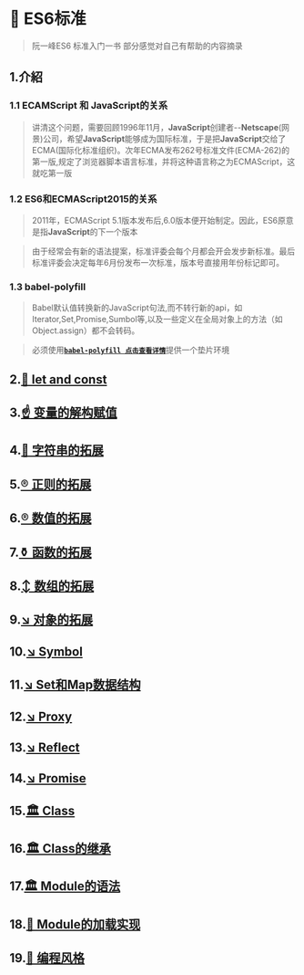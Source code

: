 # 🐼 ES6标准

> 阮一峰ES6 标准入门一书 部分感觉对自己有帮助的内容摘录

## 1.介紹
### 1.1 ECAMScript 和 JavaScript的关系
> 讲清这个问题，需要回顾1996年11月，**JavaScript**创建者--**Netscape**(网景)公司，希望**JavaScript**能够成为国际标准，于是把**JavaScript**交给了ECMA(国际化标准组织)。次年ECMA发布262号标准文件(ECMA-262)的第一版,规定了浏览器脚本语言标准，并将这种语言称之为ECMAScript，这就吃第一版

### 1.2 ES6和ECMAScript2015的关系
> 2011年，ECMAScript 5.1版本发布后,6.0版本便开始制定。因此，ES6原意是指**JavaScript**的下一个版本

>由于经常会有新的语法提案，标准评委会每个月都会开会发步新标准。最后标准评委会决定每年6月份发布一次标准，版本号直接用年份标记即可。

### 1.3 babel-polyfill
> Babel默认值转换新的JavaScript句法,而不转行新的api，如Iterator,Set,Promise,Sumbol等,以及一些定义在全局对象上的方法（如Object.assign）都不会转码。

> 必须使用[**`babel-polyfill 点击查看详情`**](https://babeljs.io/docs/usage/polyfill/)提供一个垫片环境

## 2.[🎨 let and const](./section1/Readme.md)

## 3.[☝ 变量的解构赋值](./section2/Readme.md)

## 4.[👷 字符串的拓展](./section3/Readme.md)

## 5.[® 正则的拓展](./section4/Readme.md)

## 6.[® 数值的拓展](./section5/Readme.md)

## 7.[⚱ 函数的拓展](./section6/Readme.md)

## 8.[↕ 数组的拓展](./section7/Readme.md)

## 9.[↘ 对象的拓展](./section8/Readme.md)

## 10.[↘ Symbol](./section9/Readme.md)

## 11.[↘ Set和Map数据结构](./section10/Readme.md)

## 12.[↘ Proxy](./section11/Readme.md)

## 13.[↘ Reflect](./section12/Readme.md)

## 14.[↘ Promise](./section13/Readme.md)

## 15.[🏛 Class](./section14/Readme.md)

## 16.[🏛 Class的继承](./section15/Readme.md)

## 17.[🏛 Module的语法](./section16/Readme.md)

## 18.[🚮 Module的加载实现](./section17/Readme.md)

## 19.[🚮 编程风格](./section18/Readme.md)